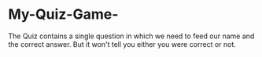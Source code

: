 # My-Quiz-Game-
The Quiz contains a single question in which we need to feed our name and the correct answer. But it won't tell you either you were correct or not.
